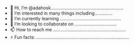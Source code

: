 - 👋 Hi, I’m @adahosk.........................................................
- 👀 I’m interested in many things including..............
- 🌱 I’m currently learning ................................................
- 💞️ I’m looking to collaborate on .................................
- 📫 How to reach me .........................................................
- ⚡ Fun facts: .........................................................................
<!---.
adahosk/adahosk is a ✨ special ✨ repository because its `README.md` (this file) appears on your GitHub profile.
You can click the Preview link to take a look at your changes.
--->
